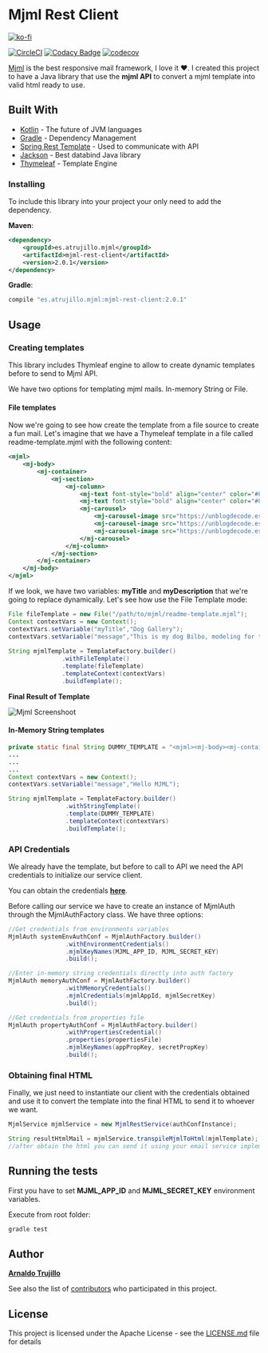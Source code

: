 # Mjml Rest Client

[![ko-fi](https://www.ko-fi.com/img/githubbutton_sm.svg)](https://ko-fi.com/W7W1UXQE)

[![CircleCI](https://circleci.com/gh/atrujillofalcon/mjml-rest-client.svg?style=svg)](https://circleci.com/gh/atrujillofalcon/mjml-rest-client)
[![Codacy Badge](https://api.codacy.com/project/badge/Grade/38e786b08ee544ec81e4dffc1fc3e5dd)](https://app.codacy.com/app/atrujillo92work/mjml-rest-client?utm_source=github.com&utm_medium=referral&utm_content=atrujillofalcon/mjml-rest-client&utm_campaign=badger)
[![codecov](https://codecov.io/gh/atrujillofalcon/mjml-rest-client/branch/develop/graph/badge.svg)](https://codecov.io/gh/atrujillofalcon/mjml-rest-client)



[Mjml](https://mjml.io/) is the best responsive mail framework, I love it :heart:. I created this project to have a Java library that use the
**mjml API** to convert a mjml template into valid html ready to use.


## Built With

* [Kotlin](https://kotlinlang.org/) - The future of JVM languages
* [Gradle](https://gradle.org/) - Dependency Management
* [Spring Rest Template](https://docs.spring.io/spring/docs/current/javadoc-api/org/springframework/web/client/RestTemplate.html) - Used to communicate with API
* [Jackson](https://github.com/FasterXML/jackson-databind) - Best databind Java library
* [Thymeleaf](https://www.thymeleaf.org/) - Template Engine


### Installing

To include this library into your project your only need to add the dependency.

**Maven**:
```xml
<dependency>
    <groupId>es.atrujillo.mjml</groupId>
    <artifactId>mjml-rest-client</artifactId>
    <version>2.0.1</version>
</dependency>
```

**Gradle**:
```groovy
compile "es.atrujillo.mjml:mjml-rest-client:2.0.1"
```

## Usage


### Creating templates

This library includes Thymleaf engine to allow to create dynamic templates before to send to Mjml API.

We have two options for templating mjml mails. In-memory String or File.

#### File templates

Now we're going to see how create the template from a file source to create a fun mail. Let's imagine that we have a Thymeleaf template in a file called readme-template.mjml with the following content:

```xml
<mjml>
    <mj-body>
        <mj-container>
            <mj-section>
                <mj-column>
                    <mj-text font-style="bold" align="center" color="#8B9C36"><h1 th:text="${myTitle}"></h1></mj-text>
                    <mj-text font-style="bold" align="center" color="#8B9C36"><h3 th:text="${myDescription}"></h3></mj-text>
                    <mj-carousel>
                        <mj-carousel-image src="https://unblogdecode.es/gallery/dog1.jpg"/>
                        <mj-carousel-image src="https://unblogdecode.es/gallery/dog2.jpg"/>
                        <mj-carousel-image src="https://unblogdecode.es/gallery/dog3.jpg"/>
                    </mj-carousel>
                </mj-column>
            </mj-section>
        </mj-container>
    </mj-body>
</mjml>
```

If we look, we have two variables: **myTitle** and **myDescription** that we're going to replace dynamically. Let's see how use the File Template mode:

```java
File fileTemplate = new File("/path/to/mjml/readme-template.mjml");
Context contextVars = new Context();
contextVars.setVariable("myTitle","Dog Gallery");
contextVars.setVariable("message","This is my dog Bilbo, modeling for the camera");
       
String mjmlTemplate = TemplateFactory.builder()
               .withFileTemplate()
               .template(fileTemplate)
               .templateContext(contextVars)
               .buildTemplate();                
 ```
 
**Final Result of Template**

![Mjml Screenshoot](https://unblogdecode.es/gallery/mjm-screenshoot.png)
 
#### In-Memory String templates

```java
private static final String DUMMY_TEMPLATE = "<mjml><mj-body><mj-container><mj-section><mj-column><mj-text th:text=\"${message}\"></mj-text></mj-column></mj-section></mj-container></mj-body></mjml>";
...
...
...
Context contextVars = new Context();
contextVars.setVariable("message","Hello MJML");

String mjmlTemplate = TemplateFactory.builder()
                .withStringTemplate()
                .template(DUMMY_TEMPLATE)
                .templateContext(contextVars)
                .buildTemplate();              
 ```

### API Credentials

We already have the template, but before to call to API we need the API credentials to initialize our service client.

You can obtain the credentials [**here**](https://mjml.io/api).

Before calling our service we have to create an instance of MjmlAuth through the MjmlAuthFactory class.
 We have three options:
 
```java
//Get credentials from environments variables
MjmlAuth systemEnvAuthConf = MjmlAuthFactory.builder()
                .withEnvironmentCredentials()
                .mjmlKeyNames(MJML_APP_ID, MJML_SECRET_KEY)
                .build();

//Enter in-memory string credentials directly into auth factory
MjmlAuth memoryAuthConf = MjmlAuthFactory.builder()
                .withMemoryCredentials()
                .mjmlCredentials(mjmlAppId, mjmlSecretKey)
                .build();

//Get credentials from properties file
MjmlAuth propertyAuthConf = MjmlAuthFactory.builder()
                .withPropertiesCredential()
                .properties(propertiesFile)
                .mjmlKeyNames(appPropKey, secretPropKey)
                .build();
```

### Obtaining final HTML

Finally, we just need to instantiate our client with the credentials obtained
 and use it to convert the template into the final HTML to send it to whoever we want.

```java
MjmlService mjmlService = new MjmlRestService(authConfInstance);

String resultHtmlMail = mjmlService.transpileMjmlToHtml(mjmlTemplate);
//after obtain the html you can send it using your email service implementation.
```


## Running the tests

First you have to set **MJML_APP_ID** and **MJML_SECRET_KEY** environment variables.

Execute from root folder:

```groovy
gradle test
```

## Author

 [**Arnaldo Trujillo**](https://github.com/atrujillofalcon)

See also the list of [contributors](https://github.com/atrujillofalcon/mjml-rest-client/graphs/contributors) who participated in this project.

## License

This project is licensed under the Apache License - see the [LICENSE.md](LICENSE.md) file for details

